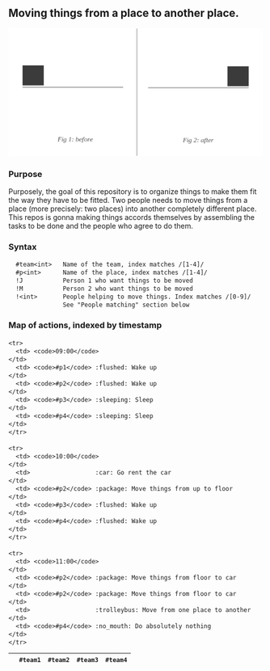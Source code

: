 ## Moving things from a place to another place.

<p align="center">
  <img src="schema.jpg">
</p>

### Purpose

Purposely, the goal of this repository is to organize things to make them fit the way they have to be fitted.
Two people needs to move things from a place (more precisely: two places) into another completely different place.
This repos is gonna making things accords themselves by assembling the tasks to be done and the people who agree to do them.

### Syntax

```
  #team<int>   Name of the team, index matches /[1-4]/
  #p<int>      Name of the place, index matches /[1-4]/
  !J           Person 1 who want things to be moved
  !M           Person 2 who want things to be moved
  !<int>       People helping to move things. Index matches /[0-9]/
               See "People matching" section below
```

### Map of actions, indexed by timestamp

<table>
  <thead>
    <tr>
      <th></th>
      <th><code>#team1</code></th>
      <th><code>#team2</code></th>
      <th><code>#team3</code></th>
      <th><code>#team4</code></th>
    </tr>
  </thead>
  <tbody>

    <tr>
      <td> <code>09:00</code>                                              </td>
      <td> <code>#p1</code> :flushed: Wake up                              </td>
      <td> <code>#p2</code> :flushed: Wake up                              </td>
      <td> <code>#p3</code> :sleeping: Sleep                               </td>
      <td> <code>#p4</code> :sleeping: Sleep                               </td>
    </tr>

    <tr>
      <td> <code>10:00</code>                                              </td>
      <td>                  :car: Go rent the car                          </td>
      <td> <code>#p2</code> :package: Move things from up to floor         </td>
      <td> <code>#p3</code> :flushed: Wake up                              </td>
      <td> <code>#p4</code> :flushed: Wake up                              </td>
    </tr>

    <tr>
      <td> <code>11:00</code>                                              </td>
      <td> <code>#p2</code> :package: Move things from floor to car        </td>
      <td> <code>#p2</code> :package: Move things from floor to car        </td>
      <td>                  :trolleybus: Move from one place to another    </td>
      <td> <code>#p4</code> :no_mouth: Do absolutely nothing               </td>
    </tr>

  </tbody>
</table>

